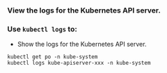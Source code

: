 ### View the logs for the Kubernetes API server.

### Use `kubectl logs` to:

- Show the logs for the Kubernetes API server.

```
kubectl get po -n kube-system
kubectl logs kube-apiserver-xxx -n kube-system
```
